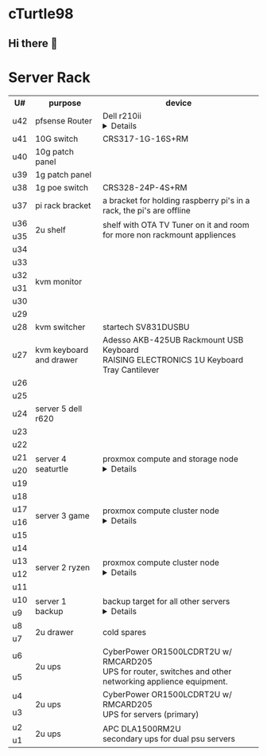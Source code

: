 
# cTurtle98

## Hi there 👋

<!--
**cTurtle98/cTurtle98** is a ✨ _special_ ✨ repository because its `README.md` (this file) appears on your GitHub profile.

Here are some ideas to get you started:

- 🔭 I’m currently working on ...
- 🌱 I’m currently learning ...
- 👯 I’m looking to collaborate on ...
- 🤔 I’m looking for help with ...
- 💬 Ask me about ...
- 📫 How to reach me: ...
- 😄 Pronouns: ...
- ⚡ Fun fact: ...
-->

# Server Rack

<table>
  <tr>
    <th> U# </th>
    <th> purpose </th>
    <th> device </th>
  </tr>
  <tr>
    <td> u42 </td>
    <td> pfsense Router </td>
    <td>
      Dell r210ii
      <details>
        Intel(R) Xeon(R) CPU E31220L @ 2.20GHz <br>
        8GB (4x2GB) DDR3-1333 MT/s ECC U-DIMM Unbuffered <br>
        Melanox ConnectX 3 10G sfp+ NIC <br>
        10G lc fiber sfp+ module
      </details>
    </td>
  </tr>
  <tr>
    <td> u41 </td>
    <td> 10G switch </td>
    <td> CRS317-1G-16S+RM </td>
  </tr>
  <tr>
    <td> u40 </td>
    <td> 10g patch panel </td>
    <td> </td>
  </tr>
  <tr>
    <td> u39 </td>
    <td> 1g patch panel </td>
    <td> </td>
  </tr>
  <tr>
    <td> u38 </td>
    <td> 1g poe switch </td>
    <td> CRS328-24P-4S+RM </td>
  </tr>
  <tr>
    <td> u37 </td>
    <td> pi rack bracket </td>
    <td> a bracket for holding raspberry pi's in a rack, the pi's are offline </td>
  </tr>
  <tr>
    <td> u36 </td>
    <td rowspan="2" > 2u shelf </td>
    <td rowspan="2" > shelf with OTA TV Tuner on it and room for more non rackmount appliences </td>
  </tr>
  <tr>
    <td> u35 </td>
  </tr>
  <tr>
    <td> u34 </td>
    <td rowspan="6" > kvm monitor </td>
    <td rowspan="6" > </td>
  </tr>
  <tr>
    <td> u33 </td>
  </tr>
  <tr>
    <td> u32 </td>
  </tr>
  <tr>
    <td> u31 </td>
  </tr>
  <tr>
    <td> u30 </td>
  </tr>
  <tr>
    <td> u29 </td>
  </tr>
  <tr>
    <td> u28 </td>
    <td> kvm switcher </td>
    <td> startech SV831DUSBU </td>
  </tr>
  <tr>
    <td> u27 </td>
    <td> kvm keyboard and drawer </td>
    <td>
      Adesso AKB-425UB Rackmount USB Keyboard <br>
      RAISING ELECTRONICS 1U Keyboard Tray Cantilever
    </td>
  </tr>
  <tr>
    <td> u26 </td>
  </tr>
  <tr>
    <td> u25 </td>
  </tr>
  <tr>
    <td> u24 </td>
    <td> server 5 dell r620 </td>
    <td> </td>
  </tr>
  <tr>
    <td> u23 </td>
  </tr>
  <tr>
    <td> u22 </td>
    <td rowspan="4"> server 4 seaturtle </td>
    <td rowspan="4">
    proxmox compute and storage node
    <details>
    <ul>
      <li>Proxmox VE 6.4 OS</li>
      <li>Rosewill 4U RSV-L4500 Chassis</li>
      <li>AMD Ryzen Threadripper 1950X</li>
      <li>Corsair VENGEANCE LPX 64GB (8x8GB) DDR4 2933 C16 memory</li>
      <li>ASRock Fatal1ty X399 Professional Gaming sTR4</li>
      <li>2x Intel 660p Series M.2 2280 1TB PCIe NVMe 3.0 x4 QLC SSD</li>
      <li>4x HGST Deskstar NAS 3.5" 8TB 7200 RPM 128MB Cache SATA 6.0Gb/s</li>
      <li>4x 8TB SATA Hard Drive HUH721008ALN600 4Kn</li>
    </ul>
    </details>
    </td>
  </tr>
  <tr>
    <td> u21 </td>
  </tr>
  <tr>
    <td> u20 </td>
  </tr>
  <tr>
    <td> u19 </td>
  </tr>
  <tr>
    <td> u18 </td>
    <td rowspan="4"> server 3 game </td>
    <td rowspan="4">
      proxmox compute cluster node
      <details>
      <ul>
        <li>Proxmox VE 6.4 OS </li>
        <li>Rosewill 4U RSV-R4000 Chassis </li>
        <li>Intel(R) Core(TM) i7-7700K CPU @ 4.20GHz </li>
        <li>G.SKILL TridentZ Series 32GB (4 x 8GB) 288-Pin DDR4 SDRAM DDR4 3200 </li>
        <li>ASRock Z270 KILLER SLI/AC LGA 1151 Intel Z270 </li>
        <li>Mellanox MCX311A-XCAT CX311A ConnectX-3 EN 10G Ethernet 10GbE SFP+ PCIe NIC </li>
        <li>2x Intel SSD 600p Series (512GB, M.2 2280 80mm NVMe PCIe 3.0 x4, 3D1, TLC) (proxmox boot drive) </li>
        <li>H220 6Gbps SAS PCI-E 3.0 LSI 9205-8i IT Mode </li>
        <li>9x HGST Ultrastar 7K3000 HUA723030ALA641 3.5in 3TB SATA 6.0Gb/s 7200RPM 64MB Cache Hard Drive</li>
        <li>LG Electronics 14x SATA Blu-ray Internal Rewriter (WH14NS40) </li>
        <li>LG WH16NS40 Blu-ray Rewriter 16x Speed</li>
      </ul>
      </details>
    </td>
  </tr>
  <tr>
    <td> u17 </td>
  </tr>
  <tr>
    <td> u16 </td>
  </tr>
  <tr>
    <td> u15 </td>
  </tr>
  <tr>
    <td> u14 </td>
    <td rowspan="4"> server 2 ryzen </td>
    <td rowspan="4">
      proxmox compute cluster node
      <details>
      <ul>
        <li>Proxmox VE 6.4 OS </li>
        <li>Rosewill 4U RSV-R4000 Chassis </li>
        <li>AMD Ryzen 7 3800X 4.5ghz </li>
        <li>Corsair Vengeance LPX 32GB (4x8GB) DDR4 DRAM 3200MHz C16 </li>
        <li>AsRock Rack X470D4U Micro ATX Server Motherboard </li>
        <li>2x Crucial P2 1TB 3D NAND NVMe PCIe M.2 SSD (boot drive)</li>
        <li>Mellanox MCX311A-XCAT CX311A ConnectX-3 EN 10G Ethernet 10GbE SFP+ PCIe NIC </li>
      </ul>
      </details>
    </td>
  </tr>
  <tr>
    <td> u13 </td>
  </tr>
  <tr>
    <td> u12 </td>
  </tr>
  <tr>
    <td> u11 </td>
  </tr>
  <tr>
    <td> u10 </td>
    <td rowspan="2"> server 1 backup </td>
    <td rowspan="2">
      backup target for all other servers
      <details>
        <ul>
          <li>TrueNAS Core OS </li>
          <li>SuperMicro 2U CSE-825 Server Chassis w/ 2x PSU, Backplane SAS825TQ, Rails,8x 3.5 </li>
          <li>Intel(R) Celeron(R) CPU G3930 @ 2.90GHz </li>
          <li>G.SKILL TridentZ Series 32GB (4 x 8GB) 288-Pin DDR4 SDRAM DDR4 3200 </li>
          <li>ASRock B250M PRO4 Motherboard </li>
          <li>ADATA SU800 128GB M.2 2280 SATA 3D NAND Internal SSD (boot ssd)</li>
          <li>Mellanox MCX311A-XCAT CX311A ConnectX-3 EN 10G Ethernet 10GbE SFP+ PCIe NIC </li>
          <li>H220 6Gbps SAS PCI-E 3.0 LSI 9205-8i IT Mode </li>
          <li>8x HGST Ultrastar He8 8TB, Internal,7200 RPM,3.5 inch (HUH728080AL4200) Hard Drive </li>
        <ul>
      </details>
    </td>
  </tr>
  <tr>
    <td> u9 </td>
  </tr>
  <tr>
    <td> u8 </td>
    <td rowspan="2" > 2u drawer</td>
    <td rowspan="2" > cold spares </td>
  </tr>
  <tr>
    <td> u7 </td>
  </tr>
  <tr>
    <td> u6 </td>
    <td rowspan="2"> 2u ups </td>
    <td rowspan="2">
      CyberPower OR1500LCDRT2U w/ RMCARD205 <br>
      UPS for router, switches and other networking applience equipment.
    </td>
  </tr>
  <tr>
    <td> u5 </td>
  </tr>
  <tr>
    <td> u4 </td>
    <td rowspan="2"> 2u ups </td>
    <td rowspan="2">
      CyberPower OR1500LCDRT2U w/ RMCARD205 <br>
      UPS for servers (primary)
    </td>
  </tr>
  <tr>
    <td> u3 </td>
  </tr>
  <tr>
    <td> u2 </td>
    <td rowspan="2" > 2u ups </td>
    <td rowspan="2" >
     APC DLA1500RM2U <br>
     secondary ups for dual psu servers
    </td>
  </tr>
  <tr>
    <td> u1 </td>
  </tr>
</table>
